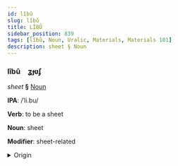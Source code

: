 ```yaml
---
id: lîbû
slug: lîbû
title: LÎBÛ
sidebar_position: 839
tags: [lîbû, Noun, Uralic, Materials, Materials 101]
description: sheet § Noun
---
```


### lîbû&emsp;<span kind="abugida">ʓɟʋʄ</span>

*sheet* **§** [Noun](../../tags/Noun)

**IPA**: /ˈli.bu/

**Verb**: to be a sheet

**Noun**: sheet

**Modifier**: sheet-related

<details>
    <summary>Origin</summary>
    Finnish lippu [ˈlipːu]<br/>
    <em>Uralic Language Family</em>
</details>